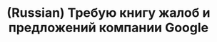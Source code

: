 ---
layout: default
category: mega
lang: en
title: (Russian) Требую книгу жалоб и предложений компании Google
slug: google-that-sucked
tags: google sux 
postid: 1
translated: no
---
